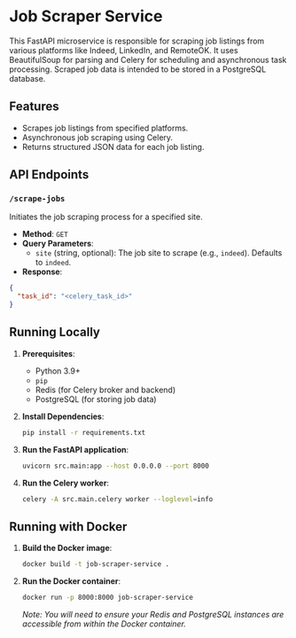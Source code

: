 # Job Scraper Service

This FastAPI microservice is responsible for scraping job listings from various platforms like Indeed, LinkedIn, and RemoteOK. It uses BeautifulSoup for parsing and Celery for scheduling and asynchronous task processing. Scraped job data is intended to be stored in a PostgreSQL database.

## Features

- Scrapes job listings from specified platforms.
- Asynchronous job scraping using Celery.
- Returns structured JSON data for each job listing.

## API Endpoints

### `/scrape-jobs`

Initiates the job scraping process for a specified site.

- **Method**: `GET`
- **Query Parameters**:
    - `site` (string, optional): The job site to scrape (e.g., `indeed`). Defaults to `indeed`.
- **Response**:
```json
{
  "task_id": "<celery_task_id>"
}
```

## Running Locally

1.  **Prerequisites**:
    - Python 3.9+
    - `pip`
    - Redis (for Celery broker and backend)
    - PostgreSQL (for storing job data)

2.  **Install Dependencies**:
    ```bash
    pip install -r requirements.txt
    ```

3.  **Run the FastAPI application**:
    ```bash
    uvicorn src.main:app --host 0.0.0.0 --port 8000
    ```

4.  **Run the Celery worker**:
    ```bash
    celery -A src.main.celery worker --loglevel=info
    ```

## Running with Docker

1.  **Build the Docker image**:
    ```bash
    docker build -t job-scraper-service .
    ```

2.  **Run the Docker container**:
    ```bash
    docker run -p 8000:8000 job-scraper-service
    ```

    *Note: You will need to ensure your Redis and PostgreSQL instances are accessible from within the Docker container.*